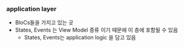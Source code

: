 ### application layer

- BloCs들을 가지고 있는 곳
- States, Events 는 View Model 종류 이기 때문에 이 층에 포함될 수 있음
    - States, Events는 application logic 을 담고 있음